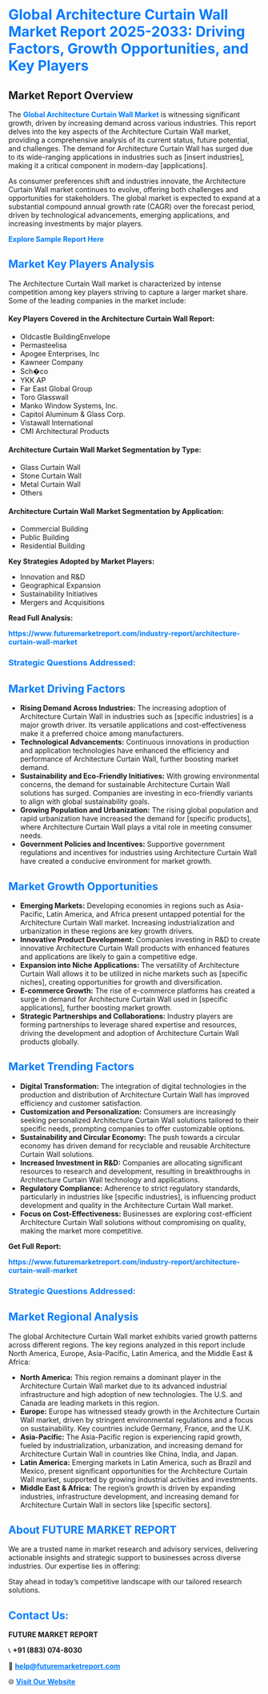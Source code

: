 <h1 style="color: #007BFF;">Global Architecture Curtain Wall Market Report 2025-2033: Driving Factors, Growth Opportunities, and Key Players</h1>

<section id="overview">
<h2>Market Report Overview</h2>
<p>The <a href="https://www.futuremarketreport.com/industry-report/architecture-curtain-wall-market" style="color: #007BFF; text-decoration: none;"><strong>Global Architecture Curtain Wall Market</strong></a> is witnessing significant growth, driven by increasing demand across various industries. This report delves into the key aspects of the Architecture Curtain Wall market, providing a comprehensive analysis of its current status, future potential, and challenges. The demand for Architecture Curtain Wall has surged due to its wide-ranging applications in industries such as [insert industries], making it a critical component in modern-day [applications].</p>
<p>As consumer preferences shift and industries innovate, the Architecture Curtain Wall market continues to evolve, offering both challenges and opportunities for stakeholders. The global market is expected to expand at a substantial compound annual growth rate (CAGR) over the forecast period, driven by technological advancements, emerging applications, and increasing investments by major players.</p>
</section>

<section id="overview">
<p><a href="https://www.futuremarketreport.com/request-sample/reportId=55241" style="color: #007BFF; text-decoration: none;"><strong>Explore Sample Report Here</strong></a></p>
</section>

<section id="key-players">
<h2 style="color: #007BFF;">Market Key Players Analysis</h2>
<p>The Architecture Curtain Wall market is characterized by intense competition among key players striving to capture a larger market share. Some of the leading companies in the market include:</p>
<h4>Key Players Covered in the Architecture Curtain Wall Report:</h4>
<ul><li>Oldcastle BuildingEnvelope</li><li>Permasteelisa</li><li>Apogee Enterprises, Inc</li><li>Kawneer Company</li><li>Sch�co</li><li>YKK AP</li><li>Far East Global Group</li><li>Toro Glasswall</li><li>Manko Window Systems, Inc.</li><li>Capitol Aluminum &amp; Glass Corp.</li><li>Vistawall International</li><li>CMI Architectural Products</li></ul>
<h4>Architecture Curtain Wall Market Segmentation by Type:</h4>
<ul><li>Glass Curtain Wall</li><li>Stone Curtain Wall</li><li>Metal Curtain Wall</li><li>Others</li></ul>

<h4>Architecture Curtain Wall Market Segmentation by Application:</h4>
<ul><li>Commercial Building</li><li>Public Building</li><li>Residential Building</li></ul>
<p><strong>Key Strategies Adopted by Market Players:</strong></p>
<ul>
<li>Innovation and R&D</li>
<li>Geographical Expansion</li>
<li>Sustainability Initiatives</li>
<li>Mergers and Acquisitions</li>
</ul>
</section>

<section>
<p><strong>Read Full Analysis: </strong></p><a href="https://www.futuremarketreport.com/industry-report/architecture-curtain-wall-market" style="color: #007BFF; text-decoration: none;"><strong>https://www.futuremarketreport.com/industry-report/architecture-curtain-wall-market</strong></a>
<h3 style="color: #007BFF;">Strategic Questions Addressed:</h3>
</section>

<section id="driving-factors">
<h2 style="color: #007BFF;">Market Driving Factors</h2>
<ul>
<li><strong>Rising Demand Across Industries:</strong> The increasing adoption of Architecture Curtain Wall in industries such as [specific industries] is a major growth driver. Its versatile applications and cost-effectiveness make it a preferred choice among manufacturers.</li>
<li><strong>Technological Advancements:</strong> Continuous innovations in production and application technologies have enhanced the efficiency and performance of Architecture Curtain Wall, further boosting market demand.</li>
<li><strong>Sustainability and Eco-Friendly Initiatives:</strong> With growing environmental concerns, the demand for sustainable Architecture Curtain Wall solutions has surged. Companies are investing in eco-friendly variants to align with global sustainability goals.</li>
<li><strong>Growing Population and Urbanization:</strong> The rising global population and rapid urbanization have increased the demand for [specific products], where Architecture Curtain Wall plays a vital role in meeting consumer needs.</li>
<li><strong>Government Policies and Incentives:</strong> Supportive government regulations and incentives for industries using Architecture Curtain Wall have created a conducive environment for market growth.</li>
</ul>
</section>

<section id="growth-opportunities">
<h2 style="color: #007BFF;">Market Growth Opportunities</h2>
<ul>
<li><strong>Emerging Markets:</strong> Developing economies in regions such as Asia-Pacific, Latin America, and Africa present untapped potential for the Architecture Curtain Wall market. Increasing industrialization and urbanization in these regions are key growth drivers.</li>
<li><strong>Innovative Product Development:</strong> Companies investing in R&D to create innovative Architecture Curtain Wall products with enhanced features and applications are likely to gain a competitive edge.</li>
<li><strong>Expansion into Niche Applications:</strong> The versatility of Architecture Curtain Wall allows it to be utilized in niche markets such as [specific niches], creating opportunities for growth and diversification.</li>
<li><strong>E-commerce Growth:</strong> The rise of e-commerce platforms has created a surge in demand for Architecture Curtain Wall used in [specific applications], further boosting market growth.</li>
<li><strong>Strategic Partnerships and Collaborations:</strong> Industry players are forming partnerships to leverage shared expertise and resources, driving the development and adoption of Architecture Curtain Wall products globally.</li>
</ul>
</section>

<section id="trending-factors">
<h2 style="color: #007BFF;">Market Trending Factors</h2>
<ul>
<li><strong>Digital Transformation:</strong> The integration of digital technologies in the production and distribution of Architecture Curtain Wall has improved efficiency and customer satisfaction.</li>
<li><strong>Customization and Personalization:</strong> Consumers are increasingly seeking personalized Architecture Curtain Wall solutions tailored to their specific needs, prompting companies to offer customizable options.</li>
<li><strong>Sustainability and Circular Economy:</strong> The push towards a circular economy has driven demand for recyclable and reusable Architecture Curtain Wall solutions.</li>
<li><strong>Increased Investment in R&D:</strong> Companies are allocating significant resources to research and development, resulting in breakthroughs in Architecture Curtain Wall technology and applications.</li>
<li><strong>Regulatory Compliance:</strong> Adherence to strict regulatory standards, particularly in industries like [specific industries], is influencing product development and quality in the Architecture Curtain Wall market.</li>
<li><strong>Focus on Cost-Effectiveness:</strong> Businesses are exploring cost-efficient Architecture Curtain Wall solutions without compromising on quality, making the market more competitive.</li>
</ul>
</section>

<section>
<p><strong>Get Full Report: </strong></p><a href="https://www.futuremarketreport.com/industry-report/architecture-curtain-wall-market" style="color: #007BFF; text-decoration: none;"><strong>https://www.futuremarketreport.com/industry-report/architecture-curtain-wall-market</strong></a>
<h3 style="color: #007BFF;">Strategic Questions Addressed:</h3>
</section>


<section id="regional-analysis">
<h2 style="color: #007BFF;">Market Regional Analysis</h2>
<p>The global Architecture Curtain Wall market exhibits varied growth patterns across different regions. The key regions analyzed in this report include North America, Europe, Asia-Pacific, Latin America, and the Middle East & Africa:</p>
<ul>
<li><strong>North America:</strong> This region remains a dominant player in the Architecture Curtain Wall market due to its advanced industrial infrastructure and high adoption of new technologies. The U.S. and Canada are leading markets in this region.</li>
<li><strong>Europe:</strong> Europe has witnessed steady growth in the Architecture Curtain Wall market, driven by stringent environmental regulations and a focus on sustainability. Key countries include Germany, France, and the U.K.</li>
<li><strong>Asia-Pacific:</strong> The Asia-Pacific region is experiencing rapid growth, fueled by industrialization, urbanization, and increasing demand for Architecture Curtain Wall in countries like China, India, and Japan.</li>
<li><strong>Latin America:</strong> Emerging markets in Latin America, such as Brazil and Mexico, present significant opportunities for the Architecture Curtain Wall market, supported by growing industrial activities and investments.</li>
<li><strong>Middle East & Africa:</strong> The region’s growth is driven by expanding industries, infrastructure development, and increasing demand for Architecture Curtain Wall in sectors like [specific sectors].</li>
</ul>
</section>

<footer>
<h2 style="color: #007BFF;">About FUTURE MARKET REPORT</h2>
<p>We are a trusted name in market research and advisory services, delivering actionable insights and strategic support to businesses across diverse industries. Our expertise lies in offering:</p>

<p>Stay ahead in today’s competitive landscape with our tailored research solutions.</p>

<h2 style="color: #007BFF;">Contact Us:</h2>
<p><strong>FUTURE MARKET REPORT</strong></p>
<p>📞 <strong>+91 (883) 074-8030</strong></p>
<p>📧 <strong><a href="mailto:help@futuremarketreport.com" style="color: #007BFF;">help@futuremarketreport.com</a></strong></p>
<p>🌐 <strong><a href="https://www.futuremarketreport.com/" style="color: #007BFF;">Visit Our Website</a></strong></p>
</footer>